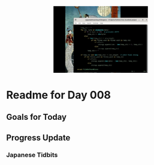 <div align="center">
 <img src="../../Images/image_008.jpg" alt="Day 008 Banner" width="50%">
</div>

# Readme for Day 008

## Goals for Today

## Progress Update

### Japanese Tidbits

